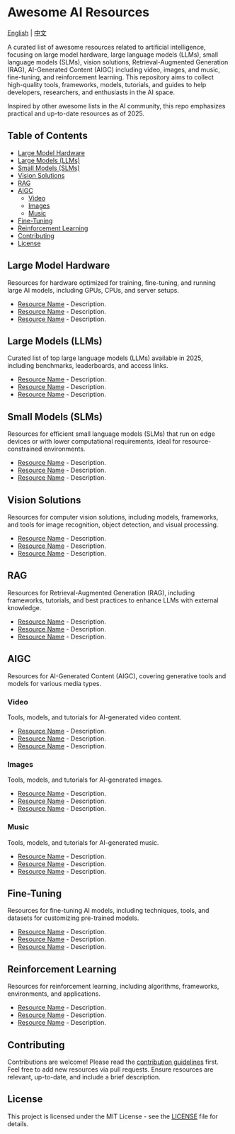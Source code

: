# Awesome AI Resources

[English](README.md) | [中文](README.zh.md)

A curated list of awesome resources related to artificial intelligence, focusing on large model hardware, large language models (LLMs), small language models (SLMs), vision solutions, Retrieval-Augmented Generation (RAG), AI-Generated Content (AIGC) including video, images, and music, fine-tuning, and reinforcement learning. This repository aims to collect high-quality tools, frameworks, models, tutorials, and guides to help developers, researchers, and enthusiasts in the AI space.

Inspired by other awesome lists in the AI community, this repo emphasizes practical and up-to-date resources as of 2025.

## Table of Contents

- [Large Model Hardware](#large-model-hardware)
- [Large Models (LLMs)](#large-models-llms)
- [Small Models (SLMs)](#small-models-slms)
- [Vision Solutions](#vision-solutions)
- [RAG](#rag)
- [AIGC](#aigc)
  - [Video](#video)
  - [Images](#images)
  - [Music](#music)
- [Fine-Tuning](#fine-tuning)
- [Reinforcement Learning](#reinforcement-learning)
- [Contributing](#contributing)
- [License](#license)

## Large Model Hardware

Resources for hardware optimized for training, fine-tuning, and running large AI models, including GPUs, CPUs, and server setups.

- [Resource Name](link) - Description.
- [Resource Name](link) - Description.
- [Resource Name](link) - Description.

## Large Models (LLMs)

Curated list of top large language models (LLMs) available in 2025, including benchmarks, leaderboards, and access links.

- [Resource Name](link) - Description.
- [Resource Name](link) - Description.
- [Resource Name](link) - Description.

## Small Models (SLMs)

Resources for efficient small language models (SLMs) that run on edge devices or with lower computational requirements, ideal for resource-constrained environments.

- [Resource Name](link) - Description.
- [Resource Name](link) - Description.
- [Resource Name](link) - Description.

## Vision Solutions

Resources for computer vision solutions, including models, frameworks, and tools for image recognition, object detection, and visual processing.

- [Resource Name](link) - Description.
- [Resource Name](link) - Description.
- [Resource Name](link) - Description.

## RAG

Resources for Retrieval-Augmented Generation (RAG), including frameworks, tutorials, and best practices to enhance LLMs with external knowledge.

- [Resource Name](link) - Description.
- [Resource Name](link) - Description.
- [Resource Name](link) - Description.

## AIGC

Resources for AI-Generated Content (AIGC), covering generative tools and models for various media types.

### Video

Tools, models, and tutorials for AI-generated video content.

- [Resource Name](link) - Description.
- [Resource Name](link) - Description.
- [Resource Name](link) - Description.

### Images

Tools, models, and tutorials for AI-generated images.

- [Resource Name](link) - Description.
- [Resource Name](link) - Description.
- [Resource Name](link) - Description.

### Music

Tools, models, and tutorials for AI-generated music.

- [Resource Name](link) - Description.
- [Resource Name](link) - Description.
- [Resource Name](link) - Description.

## Fine-Tuning

Resources for fine-tuning AI models, including techniques, tools, and datasets for customizing pre-trained models.

- [Resource Name](link) - Description.
- [Resource Name](link) - Description.
- [Resource Name](link) - Description.

## Reinforcement Learning

Resources for reinforcement learning, including algorithms, frameworks, environments, and applications.

- [Resource Name](link) - Description.
- [Resource Name](link) - Description.
- [Resource Name](link) - Description.

## Contributing

Contributions are welcome! Please read the [contribution guidelines](CONTRIBUTING.md) first. Feel free to add new resources via pull requests. Ensure resources are relevant, up-to-date, and include a brief description.

## License

This project is licensed under the MIT License - see the [LICENSE](LICENSE) file for details.
